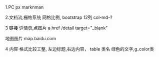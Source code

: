 1.PC
px marknman

2.文档流,栅格系统
网格比例,
bootstrap
12列 col-md-?

3
链接
详情页,点图片
a href /detail target="_blank"

地图图片
map.baidu.com

4 内容 格式比较工整,
    左边标题,右边内容，
    table
    类名 绿色的文字,g_color类